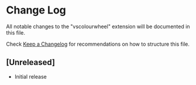 # Change Log

All notable changes to the "vscolourwheel" extension will be documented in this file.

Check [Keep a Changelog](http://keepachangelog.com/) for recommendations on how to structure this file.

## [Unreleased]

- Initial release